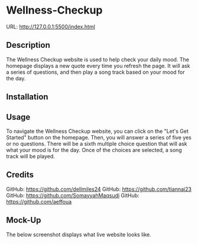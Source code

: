 # Wellness-Checkup

URL: http://127.0.0.1:5500/index.html

## Description
The Wellness Checkup website is used to help check your daily mood. The homepage displays a new quote every time you refresh the page. It will ask a series of questions, and then play a song track based on your mood for the day.

## Installation


## Usage
To navigate the Wellness Checkup website, you can click on the "Let's Get Started" button on the homepage. Then, you will answer a series of five yes or no questions. There will be a sixth multiple choice question that will ask what your mood is for the day. Once of the choices are selected, a song track will be played.

## Credits
 GitHub: https://github.com/dellmiles24
 GitHub: https://github.com/tiannaj23
 GitHub: https://github.com/SomayyahMaqsudi
 GitHub: https://github.com/aeffoua

## Mock-Up

The below screenshot displays what live website looks like.